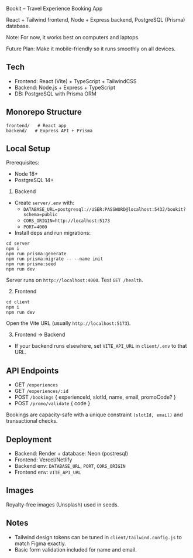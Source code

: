 Bookit – Travel Experience Booking App

React + Tailwind frontend, Node + Express backend, PostgreSQL (Prisma) database.

Note: For now, it works best on computers and laptops.

Future Plan: Make it mobile-friendly so it runs smoothly on all devices.

## Tech
- Frontend: React (Vite) + TypeScript + TailwindCSS
- Backend: Node.js + Express + TypeScript
- DB: PostgreSQL with Prisma ORM

## Monorepo Structure
```
frontend/   # React app
backend/   # Express API + Prisma
```

## Local Setup

Prerequisites:
- Node 18+
- PostgreSQL 14+

1) Backend
- Create `server/.env` with:
  - `DATABASE_URL=postgresql://USER:PASSWORD@localhost:5432/bookit?schema=public`
  - `CORS_ORIGIN=http://localhost:5173`
  - `PORT=4000`
- Install deps and run migrations:
```
cd server
npm i
npm run prisma:generate
npm run prisma:migrate -- --name init
npm run prisma:seed
npm run dev
```
Server runs on `http://localhost:4000`. Test `GET /health`.

2) Frontend
```
cd client
npm i
npm run dev
```
Open the Vite URL (usually `http://localhost:5173`).

3) Frontend -> Backend
- If your backend runs elsewhere, set `VITE_API_URL` in `client/.env` to that URL.

## API Endpoints
- GET `/experiences`
- GET `/experiences/:id`
- POST `/bookings` { experienceId, slotId, name, email, promoCode? }
- POST `/promo/validate` { code }

Bookings are capacity-safe with a unique constraint `(slotId, email)` and transactional checks.

## Deployment
- Backend: Render + database: Neon (postresql)
- Frontend: Vercel/Netlify
- Backend env: `DATABASE_URL`, `PORT`, `CORS_ORIGIN`
- Frontend env: `VITE_API_URL`

## Images
Royalty-free images (Unsplash) used in seeds.

## Notes
- Tailwind design tokens can be tuned in `client/tailwind.config.js` to match Figma exactly.
- Basic form validation included for name and email.


